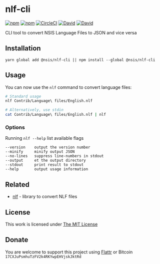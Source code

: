 # nlf-cli

[![npm](https://flat.badgen.net/npm/license/@nsis/nlf-cli)](https://www.npmjs.org/package/@nsis/nlf-cli)
[![npm](https://flat.badgen.net/npm/v/@nsis/nlf-cli)](https://www.npmjs.org/package/@nsis/nlf-cli)
[![CircleCI](https://flat.badgen.net/circleci/github/idleberg/node-nlf-cli)](https://circleci.com/gh/idleberg/node-nlf-cli)
[![David](https://flat.badgen.net/david/dep/idleberg/node-nlf-cli)](https://david-dm.org/idleberg/node-nlf-cli)
[![David](https://flat.badgen.net/david/dev/idleberg/node-nlf-cli)](https://david-dm.org/idleberg/node-nlf-cli?type=dev)

CLI tool to convert NSIS Language Files to JSON and vice versa

## Installation

`yarn global add @nsis/nlf-cli || npm install --global @nsis/nlf-cli`

## Usage

You can now use the `nlf` command to convert language files:

```sh
# Standard usage
nlf Contrib/Language\ files/English.nlf

# Alternatively, use stdin
cat Contrib/Language\ files/English.nlf | nlf
```

### Options

Running `nlf --help` list available flags

```
--version    output the version number
--minify     minify output JSON
--no-lines   suppress line-numbers in stdout
--output     et the output directory
--stdout     print result to stdout
--help       output usage information
```

## Related

- [nlf](https://www.npmjs.org/package/@nsis/nlf) - library to convert NLF files

## License

This work is licensed under [The MIT License](https://opensource.org/licenses/MIT)

## Donate

You are welcome to support this project using [Flattr](https://flattr.com/submit/auto?user_id=idleberg&url=https://github.com/idleberg/node-nlf-cli) or Bitcoin `17CXJuPsmhuTzFV2k4RKYwpEHVjskJktRd`
